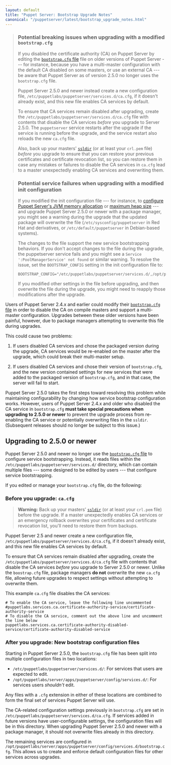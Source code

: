 ```yaml
---
layout: default
title: "Puppet Server: Bootstrap Upgrade Notes"
canonical: "/puppetserver/latest/bootstrap_upgrade_notes.html"
---
```


[`bootstrap.cfg` file]: https://docs.puppet.com/puppetserver/2.4/external_ca_configuration.html#disabling-the-internal-puppet-ca-service

> ### Potential breaking issues when upgrading with a modified `bootstrap.cfg`
>
> If you disabled the certificate authority (CA) on Puppet Server by editing the [`bootstrap.cfg` file][] file on older versions of Puppet Server --- for instance, because you have a multi-master configuration with the default CA disabled on some masters, or use an external CA --- be aware that Puppet Server as of version 2.5.0 no longer uses the `bootstrap.cfg` file.
>
> Puppet Server 2.5.0 and newer instead create a new configuration file, `/etc/puppetlabs/puppetserver/services.d/ca.cfg`, if it doesn't already exist, and this new file enables CA services by default.
>
> To ensure that CA services remain disabled after upgrading, create the `/etc/puppetlabs/puppetserver/services.d/ca.cfg` file with contents that disable the CA services _before_ you upgrade to Server 2.5.0. The `puppetserver` service restarts after the upgrade if the service is running before the upgrade, and the service restart also reloads the new `ca.cfg` file.
>
> Also, back up your masters' [`ssldir`](https://docs.puppet.com/puppet/latest/reference/dirs_ssldir.html) (or at least your `crl.pem` file) _before_ you upgrade to ensure that you can restore your previous certificates and certificate revocation list, so you can restore them in case any mistakes or failures to disable the CA services in `ca.cfg` lead to a master unexpectedly enabling CA services and overwriting them.

> ### Potential service failures when upgrading with a modified init configuration
>
> If you modified the init configuration file --- for instance, to [configure Puppet Server's JVM memory allocation](./install_from_packages.html#memory-allocation) or [maximum heap size](./tuning_guide.html) --- and upgrade Puppet Server 2.5.0 or newer with a package manager, you might see a warning during the upgrade that the updated package will overwrite the file (`/etc/sysconfig/puppetserver` in Red Hat and derivatives, or `/etc/default/puppetserver` in Debian-based systems).
>
> The changes to the file support the new service bootstrapping behaviors. If you don't accept changes to the file during the upgrade, the puppetserver service fails and you might see a `Service ':PoolManagerService' not found` or similar warning. To resolve the issue, set the `BOOTSTRAP_CONFIG` setting in the init configuration file to:
>
>     BOOTSTRAP_CONFIG="/etc/puppetlabs/puppetserver/services.d/,/opt/puppetlabs/server/apps/puppetserver/services.d"
>
> If you modified other settings in the file before upgrading, and then overwrite the file during the upgrade, you might need to reapply those modifications after the upgrade.

Users of Puppet Server 2.4.x and earlier could modify their [`bootstrap.cfg` file][] in order to disable the CA on compile masters and support a multi-master configuration. Upgrades between these older versions have been painful, however, due to package managers attempting to overwrite this file during upgrades.

This could cause two problems:

1.  If users disabled CA services and chose the packaged version during the upgrade, CA services would be re-enabled on the master after the upgrade, which could break their multi-master setup.

2.  If users disabled CA services and chose their version of `bootstrap.cfg`, and the new version contained settings for new services that were added to the packaged version of `bootstrap.cfg`, and in that case, the server will fail to start.

Puppet Server 2.5.0 takes the first steps toward resolving this problem while maintaining configurability by changing how service bootstrap configuration works. However, users of Puppet Server 2.4.x and older who disabled the CA service in `bootstrap.cfg` **must take special precautions when upgrading to 2.5.0 or newer** to prevent the upgrade process from re-enabling the CA service or potentially overwriting files in the `ssldir`. (Subsequent releases should no longer be subject to this issue.)

## Upgrading to 2.5.0 or newer

Puppet Server 2.5.0 and newer no longer use the [`bootstrap.cfg` file][] to configure service bootstrapping. Instead, it reads files within the `/etc/puppetlabs/puppetserver/services.d/` directory, which can contain multiple files --- some designed to be edited by users --- that configure service bootstrapping.

If you edited or manage your `bootstrap.cfg` file, do the following:

### Before you upgrade: `ca.cfg`

> **Warning:** Back up your masters' [`ssldir`](https://docs.puppet.com/puppet/latest/reference/dirs_ssldir.html) (or at least your `crl.pem` file) before the upgrade. If a master unexpectedly enables CA services or an emergency rollback overwrites your certificates and certificate revocation list, you'll need to restore them from backups.

Puppet Server 2.5 and newer create a new configuration file, `/etc/puppetlabs/puppetserver/services.d/ca.cfg`, if it doesn't already exist, and this new file enables CA services by default.

To ensure that CA services remain disabled after upgrading, create the `/etc/puppetlabs/puppetserver/services.d/ca.cfg` file with contents that disable the CA services _before_ you upgrade to Server 2.5.0 or newer. Unlike the `boostrap.cfg` file, package managers **do not** overwrite the new `ca.cfg` file, allowing future upgrades to respect settings without attempting to overwrite them.

This example `ca.cfg` file disables the CA services:

```
# To enable the CA service, leave the following line uncommented
#puppetlabs.services.ca.certificate-authority-service/certificate-authority-service
# To disable the CA service, comment out the above line and uncomment the line below
puppetlabs.services.ca.certificate-authority-disabled-service/certificate-authority-disabled-service
```

### After you upgrade: New bootstrap configuration files

Starting in Puppet Server 2.5.0, the `bootstrap.cfg` file has been split into multiple configuration files in two locations:

-   `/etc/puppetlabs/puppetserver/services.d/`: For services that users are expected to edit.
-   `/opt/puppetlabs/server/apps/puppetserver/config/services.d/`: For services users _shouldn't_ edit.

Any files with a `.cfg` extension in either of these locations are combined to form the final set of services Puppet Server will use.

The CA-related configuration settings previously in `bootstrap.cfg` are set in `/etc/puppetlabs/puppetserver/services.d/ca.cfg`. If services added in future versions have user-configurable settings, the configuration files will be in this directory. When upgrading Puppet Server 2.5.0 and newer with a package manager, it should not overwrite files already in this directory.

The remaining services are configured in `/opt/puppetlabs/server/apps/puppetserver/config/services.d/bootstrap.cfg`. This allows us to create and enforce default configuration files for other services across upgrades.

